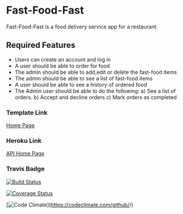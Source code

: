 # Fast-Food-Fast

Fast-Food-Fast is a food delivery service app for a restaurant.

## Required Features

* Users can create an account and log in
* A user should be able to order for food
* The admin should be able to add,edit or delete the fast-food items
* The admin should be able to see a list of fast-food items
* A user should be able to see a history of ordered food
* The Admin user should be able to do the following: a) See a list of orders. b) Accept and decline orders
 c) Mark orders as completed


### Template Link

[Home Page](https://mubstimor.github.io/fast-food-fast/)

### Heroku Link

[API Home Page](https://tims-fast-food.herokuapp.com/)

### Travis Badge
[![Build Status](https://travis-ci.com/mubstimor/fast-food-fast.svg?branch=api)](https://travis-ci.com/mubstimor/fast-food-fast)

[![Coverage Status](https://coveralls.io/repos/github/mubstimor/fast-food-fast/badge.svg?branch=api)](https://coveralls.io/github/mubstimor/fast-food-fast?branch=api)

[![Code Climate](https://codeclimate.com/github/codeclimate/codeclimate/badges/gpa.svg)](https://codeclimate.com/github/<github username>/<repo name>)
